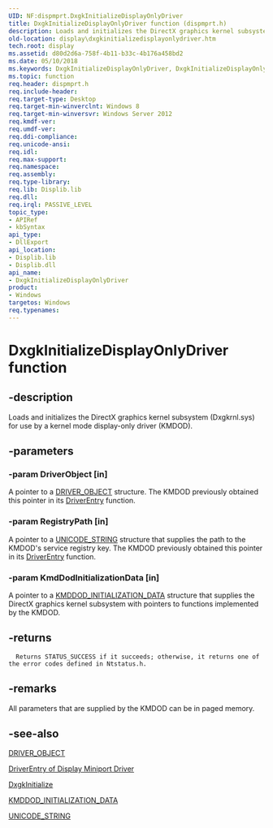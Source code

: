 ```yaml
---
UID: NF:dispmprt.DxgkInitializeDisplayOnlyDriver
title: DxgkInitializeDisplayOnlyDriver function (dispmprt.h)
description: Loads and initializes the DirectX graphics kernel subsystem (Dxgkrnl.sys) for use by a kernel mode display-only driver (KMDOD).
old-location: display\dxgkinitializedisplayonlydriver.htm
tech.root: display
ms.assetid: d80d2d6a-758f-4b11-b33c-4b176a458bd2
ms.date: 05/10/2018
ms.keywords: DxgkInitializeDisplayOnlyDriver, DxgkInitializeDisplayOnlyDriver function [Display Devices], display.dxgkinitializedisplayonlydriver, dispmprt/DxgkInitializeDisplayOnlyDriver
ms.topic: function
req.header: dispmprt.h
req.include-header: 
req.target-type: Desktop
req.target-min-winverclnt: Windows 8
req.target-min-winversvr: Windows Server 2012
req.kmdf-ver: 
req.umdf-ver: 
req.ddi-compliance: 
req.unicode-ansi: 
req.idl: 
req.max-support: 
req.namespace: 
req.assembly: 
req.type-library: 
req.lib: Displib.lib
req.dll: 
req.irql: PASSIVE_LEVEL
topic_type:
- APIRef
- kbSyntax
api_type:
- DllExport
api_location:
- Displib.lib
- Displib.dll
api_name:
- DxgkInitializeDisplayOnlyDriver
product:
- Windows
targetos: Windows
req.typenames: 
---
```


# DxgkInitializeDisplayOnlyDriver function


## -description


Loads and initializes the DirectX graphics kernel subsystem (Dxgkrnl.sys) for use by a kernel mode display-only driver (KMDOD).


## -parameters




### -param DriverObject [in]

A pointer to a <a href="https://msdn.microsoft.com/library/windows/hardware/ff544174">DRIVER_OBJECT</a> structure. The KMDOD previously obtained this pointer in its <a href="https://msdn.microsoft.com/library/windows/hardware/ff552644">DriverEntry</a> function.


### -param RegistryPath [in]

A pointer to a <a href="https://docs.microsoft.com/windows/desktop/api/ntdef/ns-ntdef-_unicode_string">UNICODE_STRING</a> structure that supplies the path to the KMDOD's service registry key.  The KMDOD previously obtained this pointer in its <a href="https://msdn.microsoft.com/library/windows/hardware/ff552644">DriverEntry</a> function.


### -param KmdDodInitializationData [in]

A pointer to a <a href="https://msdn.microsoft.com/library/windows/hardware/hh451571">KMDDOD_INITIALIZATION_DATA</a> structure that supplies the DirectX graphics kernel subsystem with pointers to functions implemented by the KMDOD.


## -returns




      Returns STATUS_SUCCESS if it succeeds; otherwise, it returns one of the error codes defined in Ntstatus.h.




## -remarks



All parameters that are supplied by the KMDOD can be in paged memory.




## -see-also




<a href="https://msdn.microsoft.com/library/windows/hardware/ff544174">DRIVER_OBJECT</a>



<a href="https://msdn.microsoft.com/library/windows/hardware/ff556157">DriverEntry of Display Miniport Driver</a>



<a href="https://msdn.microsoft.com/library/windows/hardware/ff560824">DxgkInitialize</a>



<a href="https://msdn.microsoft.com/library/windows/hardware/hh451571">KMDDOD_INITIALIZATION_DATA</a>



<a href="https://docs.microsoft.com/windows/desktop/api/ntdef/ns-ntdef-_unicode_string">UNICODE_STRING</a>
 

 

